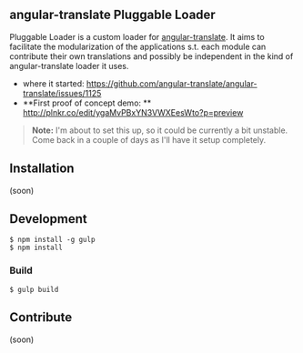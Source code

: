 angular-translate Pluggable Loader
---

Pluggable Loader is a custom loader for [angular-translate](https://github.com/angular-translate/angular-translate). It aims to facilitate the modularization of the applications s.t. each module can contribute their own translations and possibly be independent in the kind of angular-translate loader it uses.

- where it started: https://github.com/angular-translate/angular-translate/issues/1125
- **First proof of concept demo: ** http://plnkr.co/edit/ygaMvPBxYN3VWXEesWto?p=preview

> **Note:** I'm about to set this up, so it could be currently a bit unstable. Come back in a couple of days as I'll have it setup completely.

## Installation

(soon)

## Development

```
$ npm install -g gulp
$ npm install
```

### Build

```
$ gulp build
```

## Contribute

(soon)